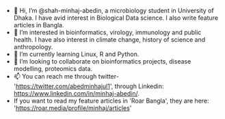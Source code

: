 - 👋 Hi, I’m @shah-minhaj-abedin, a microbiology student in University of Dhaka. I have avid interest in Biological Data science. I also write feature articles in Bangla.  
- 👀 I’m interested in bioinformatics, virology, immunology and public health. I have also interest in climate change, history of science and anthropology. 
- 🌱 I’m currently learning Linux, R and Python.
- 💞️ I’m looking to collaborate on bioinformatics projects, disease modelling, proteomics data. 
- 📫 You can reach me through twitter- 'https://twitter.com/abedminhajul1', through Linkedin: https://www.linkedin.com/in/minhaj-abedin/. 
- If you want to read my feature articles in 'Roar Bangla', they are here: 'https://roar.media/profile/minhaj/articles'

<!---
shah-minhaj-abedin/shah-minhaj-abedin is a ✨ special ✨ repository because its `README.md` (this file) appears on your GitHub profile.
You can click the Preview link to take a look at your changes.
--->
